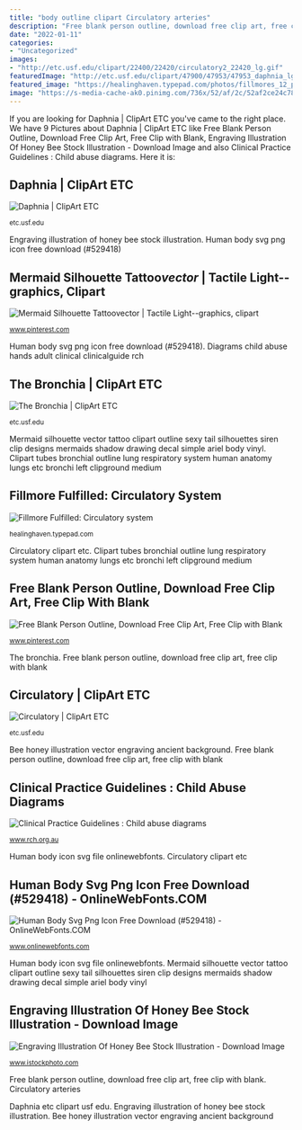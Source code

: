 ```yaml
---
title: "body outline clipart Circulatory arteries"
description: "Free blank person outline, download free clip art, free clip with blank"
date: "2022-01-11"
categories:
- "Uncategorized"
images:
- "http://etc.usf.edu/clipart/22400/22420/circulatory2_22420_lg.gif"
featuredImage: "http://etc.usf.edu/clipart/47900/47953/47953_daphnia_lg.gif"
featured_image: "https://healinghaven.typepad.com/photos/fillmores_12_power/circulatory-system.jpg"
image: "https://s-media-cache-ak0.pinimg.com/736x/52/af/2c/52af2ce24c7883d088872e26ee2986b4.jpg"
---
```


If you are looking for Daphnia | ClipArt ETC you've came to the right place. We have 9 Pictures about Daphnia | ClipArt ETC like Free Blank Person Outline, Download Free Clip Art, Free Clip with Blank, Engraving Illustration Of Honey Bee Stock Illustration - Download Image and also Clinical Practice Guidelines : Child abuse diagrams. Here it is:

## Daphnia | ClipArt ETC

![Daphnia | ClipArt ETC](http://etc.usf.edu/clipart/47900/47953/47953_daphnia_lg.gif "Human body svg png icon free download (#529418)")

<small>etc.usf.edu</small>

Engraving illustration of honey bee stock illustration. Human body svg png icon free download (#529418)

## Mermaid Silhouette Tattoo*vector* | Tactile Light--graphics, Clipart

![Mermaid Silhouette Tattoo*vector* | Tactile Light--graphics, clipart](https://s-media-cache-ak0.pinimg.com/736x/52/af/2c/52af2ce24c7883d088872e26ee2986b4.jpg "Engraving illustration of honey bee stock illustration")

<small>www.pinterest.com</small>

Human body svg png icon free download (#529418). Diagrams child abuse hands adult clinical clinicalguide rch

## The Bronchia | ClipArt ETC

![The Bronchia | ClipArt ETC](http://etc.usf.edu/clipart/50500/50561/50561_bronchia.tif "Clipart tubes bronchial outline lung respiratory system human anatomy lungs etc bronchi left clipground medium")

<small>etc.usf.edu</small>

Mermaid silhouette vector tattoo clipart outline sexy tail silhouettes siren clip designs mermaids shadow drawing decal simple ariel body vinyl. Clipart tubes bronchial outline lung respiratory system human anatomy lungs etc bronchi left clipground medium

## Fillmore Fulfilled: Circulatory System

![Fillmore Fulfilled: Circulatory system](https://healinghaven.typepad.com/photos/fillmores_12_power/circulatory-system.jpg "Clipart tubes bronchial outline lung respiratory system human anatomy lungs etc bronchi left clipground medium")

<small>healinghaven.typepad.com</small>

Circulatory clipart etc. Clipart tubes bronchial outline lung respiratory system human anatomy lungs etc bronchi left clipground medium

## Free Blank Person Outline, Download Free Clip Art, Free Clip With Blank

![Free Blank Person Outline, Download Free Clip Art, Free Clip with Blank](https://i.pinimg.com/736x/03/c3/d3/03c3d3cbeeacdab231050e356d3be4d2.jpg "Clipart tubes bronchial outline lung respiratory system human anatomy lungs etc bronchi left clipground medium")

<small>www.pinterest.com</small>

The bronchia. Free blank person outline, download free clip art, free clip with blank

## Circulatory | ClipArt ETC

![Circulatory | ClipArt ETC](http://etc.usf.edu/clipart/22400/22420/circulatory2_22420_lg.gif "Human body icon svg file onlinewebfonts")

<small>etc.usf.edu</small>

Bee honey illustration vector engraving ancient background. Free blank person outline, download free clip art, free clip with blank

## Clinical Practice Guidelines : Child Abuse Diagrams

![Clinical Practice Guidelines : Child abuse diagrams](https://www.rch.org.au/uploadedImages/Main/Content/clinicalguide/guideline_index/adult-hands.gif "Engraving illustration of honey bee stock illustration")

<small>www.rch.org.au</small>

Human body icon svg file onlinewebfonts. Circulatory clipart etc

## Human Body Svg Png Icon Free Download (#529418) - OnlineWebFonts.COM

![Human Body Svg Png Icon Free Download (#529418) - OnlineWebFonts.COM](http://cdn.onlinewebfonts.com/svg/img_529418.png "Clipart tubes bronchial outline lung respiratory system human anatomy lungs etc bronchi left clipground medium")

<small>www.onlinewebfonts.com</small>

Human body icon svg file onlinewebfonts. Mermaid silhouette vector tattoo clipart outline sexy tail silhouettes siren clip designs mermaids shadow drawing decal simple ariel body vinyl

## Engraving Illustration Of Honey Bee Stock Illustration - Download Image

![Engraving Illustration Of Honey Bee Stock Illustration - Download Image](https://media.istockphoto.com/vectors/engraving-illustration-of-honey-bee-vector-id888100500 "Clipart tubes bronchial outline lung respiratory system human anatomy lungs etc bronchi left clipground medium")

<small>www.istockphoto.com</small>

Free blank person outline, download free clip art, free clip with blank. Circulatory arteries

Daphnia etc clipart usf edu. Engraving illustration of honey bee stock illustration. Bee honey illustration vector engraving ancient background
